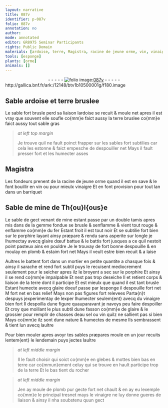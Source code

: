```yaml
---
layout: narrative
title: 087v
identifier: p-087v
folio: 087v
annotation: no
author:
mode: annotated
editor: GR8975 Seminar Participants
rights: Public Domain
materials: [ardoise, terre, Magistra, racine de jeune orme, vin, vinaigre, gemme, porphire, glaire dœuf, plomb, estaim, glaire doeuf, glaire, eau, sel]
tools: [esponge]
plants: [orme]
animals: []
---
```


<div class="folio" align="center">- - - - - <a href="http://gallica.bnf.fr/ark:/12148/btv1b10500001g/f180.image" target="_blank"><img src="https://cu-mkp.github.io/2017-workshop-edition/assets/photo-icon.png" alt="folio image: " style="display:inline-block; margin-bottom:-3px;"/>087v</a> - - - - - </div> http://gallica.bnf.fr/ark:/12148/btv1b10500001g/f180.image   

## Sable <span class="m">ardoise</span> et <span class="m">terre</span> bruslee

 
Le sable fort brusle perd sa liaison l<span class="m">ardoise</span> se recuit & moule net apres il est vray que souvent elle soufle co{mm}e faict aussy la <span class="m">terre</span> bruslee co{mm}e faict aussy tout sable gras
 
> *at left top margin*
> 
>   Je trouve quil ne fault poinct frapper sur les sables fort subtilies car cela les estonne & faict empesche de despouiller net Mays il fault presser fort et les humecter asses
    

## <span class="m">Magistra</span>

 
Les <span class="pro">fondeurs</span> prenent de la <span class="m">racine de jeune <span class="pa">orme</span></span> quand il est en save & le font bouillir en <span class="m">vin</span> ou pour mieulx <span class="m">vinaigre</span> Et en font provision pour tout lan dans un barriquet
    

## Sable de mine de <span class="pl">Th{ou}l{ous}e</span>

 
Le sable de gect venant de mine estant passe par un double tamis apres mis dans de la <span class="m">gemme</span> fondue se brusle & senflamme & vient tout rouge & enflamme co{mm}e du fer Estant froit il est tout noir Et se subtilie fort bien sur le <span class="m">porphire</span> layant ainsy præpare & rendu sans asperite sur longle je lhumectay avecq <span class="m">glaire dœuf</span> battue & le battis fort jusques a ce quil nestoit point pasteux ains en pouldre Je le trouvay de fort bonne despouille & en moulay en <span class="m">plomb</span> & <span class="m">estaim</span> fort net Mays il veult estre bien recuit & a laise
 
Aultres le battent fort dans un mortier en petite quantite a chasque fois & ainsy il sarache et rend fort subtil puys le recuisent mediocrement seulement pour le seicher apres ilz le broyent a sec sur le <span class="m">porphire</span> Et ainsy il se rend co{mm}e impalpable Et nest pas trop deseiche Il et retient corps & liaison de la terre dont il participe Et est mieulx que quand il est tant brusle Estant humecte avecq <span class="m">glaire doeuf</span> passe par l<span class="tl">esponge</span> il despouille fort net M fort net en bas relief Mays non pas figures fort relevees Parta{n}t despuys jexperimentay de lexper lhumecter seulem{ent} avecq du <span class="m">vinaigre</span> bien fort Il despoilla dune figure quauparavant je navoys peu faire despoiller Et croy que moillant le plus subtil dune fasson co{mm}e de <span class="m">glaire</span> & le grossier pour remplir de chasses d<span class="m">eau</span> <span class="m">sel</span> ou <span class="m">vin</span> quilz ne sallient pas si bien Mays co{mm}e ilz sont dune nature & humectes de mesme Ils sembrassent & tient lun avecq laultre
 
Pour bien mouler apres avoyr tes sables præpares moule en un jour recuits lentem{ent} le lendemain puys jectes laultre
 
> *at left middle margin*
> 
>   Il le fault choisir qui soict co{mm}e en glebes & mottes bien bas en terre car co{mmun}ement celuy qui se trouve en hault participe trop de la terre Et le bas tient du rocher
 
> *at left middle margin*
> 
>   Jen ay moule de <span class="m">plomb</span> pur gecte fort net chault & en ay eu lexemple co{mm}e le principal tresnet mays le <span class="m">vinaigre</span> ne luy donne gueres de liaison & ainsy il nha soubstenu quun gect
 